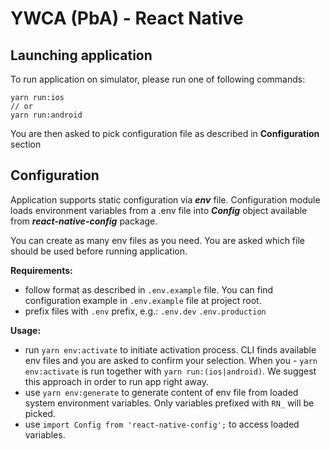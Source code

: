# YWCA (PbA) - React Native

## Launching application

To run application on simulator, please run one of following commands:

```shell
yarn run:ios
// or
yarn run:android
```

You are then asked to pick configuration file as described in **Configuration** section

## Configuration

Application supports static configuration via **_env_** file. Configuration module loads environment variables from a .env file into **_Config_** object available from **_react-native-config_** package.

You can create as many env files as you need. You are asked which file should be used before running application.

**Requirements:**

* follow format as described in `.env.example` file.
  You can find configuration example in `.env.example` file at project root.
* prefix files with `.env` prefix, e.g.:
  `.env.dev`
  `.env.production`

**Usage:**

* run `yarn env:activate` to initiate activation process.
  CLI finds available env files and you are asked to confirm your selection.
  When you - `yarn env:activate` is run together with `yarn run:(ios|android)`.
  We suggest this approach in order to run app right away.
* use `yarn env:generate` to generate content of env file from loaded system environment variables.
  Only variables prefixed with `RN_` will be picked.
* use `import Config from 'react-native-config';` to access loaded variables.
